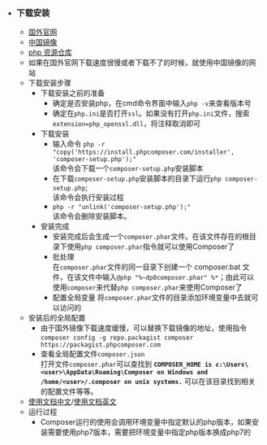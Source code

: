 - ### 下载安装
    + [国外官网](https://getcomposer.org/)
    + [中国镜像](https://pkg.phpcomposer.com/#how-to-install-composer)
    + [php 资源仓库](https://packagist.org/)
    + 如果在国外官网下载速度很慢或者下载不了的时候，就使用中国镜像的网站
    + 下载安装步骤
        * 下载安装之前的准备
            - 确定是否安装php，在cmd命令界面中输入`php -v`来查看版本号
            - 确定在`php.ini`是否打开`ssl`。如果没有打开`php.ini`文件，搜索`extension=php_openssl.dll`，将注释取消即可
        * 下载安装
            - 输入命令 `php -r "copy('https://install.phpcomposer.com/installer', 'composer-setup.php');"`  
                该命令会下载一个`composer-setup.php`安装脚本
            - 在下载`composer-setup.php`安装脚本的目录下运行`php composer-setup.php`;  
                该命令会执行安装过程
            - `php -r "unlink('composer-setup.php');"`  
                该命令会删除安装脚本。
        * 安装完成
            - 安装完成后会生成一个`composer.phar`文件。在该文件存在的根目录下使用`php composer.phar`指令就可以使用Composer了
            - 批处理  
                在`composer.phar`文件的同一目录下创建一个 composer.bat 文件，在该文件中输入`@php "%~dp0composer.phar" %*`；由此可以使用`composer`来代替`php composer.phar`来使用Composer了
            - 配置全局变量
                将`composer.phar`文件的目录添加环境变量中去就可以访问的
    + 安装后的全局配置
        * 由于国外镜像下载速度缓慢，可以替换下载镜像的地址，使用指令 `composer config -g repo.packagist composer https://packagist.phpcomposer.com`
        * 查看全局配置文件`composer.json`  
            打开文件`composer.phar`可以查找到
            **`COMPOSER_HOME is c:\Users\<user>\AppData\Roaming\Composer on Windows and /home/<user>/.composer on unix systems.`**
            可以在该目录找到相关的配置文件等等。
    + [使用文档中文](https://docs.phpcomposer.com/)/[使用文档英文](https://getcomposer.org/doc/)
    + 运行过程
        * Composer运行的使用会调用环境变量中指定默认的php版本，如果安装需要使用php7版本，需要把环境变量中指定php版本换成php7的
